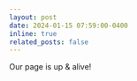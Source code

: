```yaml
---
layout: post
date: 2024-01-15 07:59:00-0400
inline: true
related_posts: false
---
```


Our page is up & alive!
